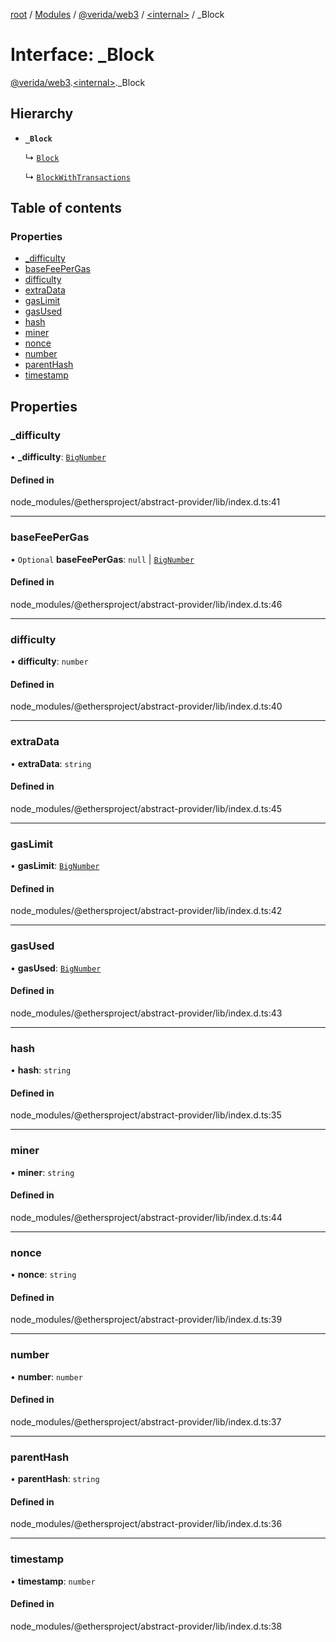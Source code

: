 [root](../README.md) / [Modules](../modules.md) / [@verida/web3](../modules/verida_web3.md) / [<internal\>](../modules/verida_web3._internal_.md) / \_Block

# Interface: \_Block

[@verida/web3](../modules/verida_web3.md).[<internal\>](../modules/verida_web3._internal_.md)._Block

## Hierarchy

- **`_Block`**

  ↳ [`Block`](verida_web3._internal_.Block.md)

  ↳ [`BlockWithTransactions`](verida_web3._internal_.BlockWithTransactions.md)

## Table of contents

### Properties

- [\_difficulty](verida_web3._internal_._Block.md#_difficulty)
- [baseFeePerGas](verida_web3._internal_._Block.md#basefeepergas)
- [difficulty](verida_web3._internal_._Block.md#difficulty)
- [extraData](verida_web3._internal_._Block.md#extradata)
- [gasLimit](verida_web3._internal_._Block.md#gaslimit)
- [gasUsed](verida_web3._internal_._Block.md#gasused)
- [hash](verida_web3._internal_._Block.md#hash)
- [miner](verida_web3._internal_._Block.md#miner)
- [nonce](verida_web3._internal_._Block.md#nonce)
- [number](verida_web3._internal_._Block.md#number)
- [parentHash](verida_web3._internal_._Block.md#parenthash)
- [timestamp](verida_web3._internal_._Block.md#timestamp)

## Properties

### \_difficulty

• **\_difficulty**: [`BigNumber`](../classes/verida_web3._internal_.BigNumber.md)

#### Defined in

node_modules/@ethersproject/abstract-provider/lib/index.d.ts:41

___

### baseFeePerGas

• `Optional` **baseFeePerGas**: ``null`` \| [`BigNumber`](../classes/verida_web3._internal_.BigNumber.md)

#### Defined in

node_modules/@ethersproject/abstract-provider/lib/index.d.ts:46

___

### difficulty

• **difficulty**: `number`

#### Defined in

node_modules/@ethersproject/abstract-provider/lib/index.d.ts:40

___

### extraData

• **extraData**: `string`

#### Defined in

node_modules/@ethersproject/abstract-provider/lib/index.d.ts:45

___

### gasLimit

• **gasLimit**: [`BigNumber`](../classes/verida_web3._internal_.BigNumber.md)

#### Defined in

node_modules/@ethersproject/abstract-provider/lib/index.d.ts:42

___

### gasUsed

• **gasUsed**: [`BigNumber`](../classes/verida_web3._internal_.BigNumber.md)

#### Defined in

node_modules/@ethersproject/abstract-provider/lib/index.d.ts:43

___

### hash

• **hash**: `string`

#### Defined in

node_modules/@ethersproject/abstract-provider/lib/index.d.ts:35

___

### miner

• **miner**: `string`

#### Defined in

node_modules/@ethersproject/abstract-provider/lib/index.d.ts:44

___

### nonce

• **nonce**: `string`

#### Defined in

node_modules/@ethersproject/abstract-provider/lib/index.d.ts:39

___

### number

• **number**: `number`

#### Defined in

node_modules/@ethersproject/abstract-provider/lib/index.d.ts:37

___

### parentHash

• **parentHash**: `string`

#### Defined in

node_modules/@ethersproject/abstract-provider/lib/index.d.ts:36

___

### timestamp

• **timestamp**: `number`

#### Defined in

node_modules/@ethersproject/abstract-provider/lib/index.d.ts:38
